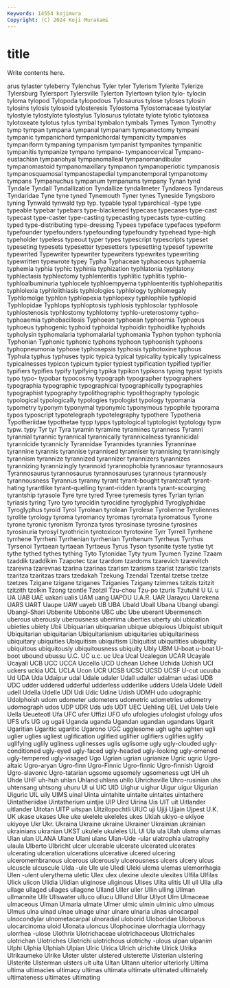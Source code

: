 ```yaml
---
Keywords: 14554 kojimura
Copyright: (C) 2024 Koji Murakami
---
```


# title

Write contents here.



arus tylaster
tyleberry Tylenchus Tyler tyler Tylerism Tylerite Tylerize Tylersburg Tylersport Tylersville
Tylerton Tylertown tylion tylo- tylocin tyloma tylopod Tylopoda tylopodous Tylosaurus
tylose tyloses tylosin tylosins tylosis tylosoid tylosteresis Tylostoma Tylostomaceae tylostylar
tylostyle tylostylote tylostylus Tylosurus tylotate tylote tylotic tylotoxea tylotoxeate tylotus
tylus tymbal tymbalon tymbals Tymes Tymon Tymothy tymp tympan tympana
tympanal tympanam tympanectomy tympani tympanic tympanichord tympanichordal tympanicity tympanies tympaniform
tympaning tympanism tympanist tympanites tympanitic tympanitis tympanize tympano tympano- tympanocervical
Tympano-eustachian tympanohyal tympanomalleal tympanomandibular tympanomastoid tympanomaxillary tympanon tympanoperiotic tympanosis tympanosquamosal
tympanostapedial tympanotemporal tympanotomy tympans Tympanuchus tympanum tympanums tympany Tynan tynd
Tyndale Tyndall Tyndallization Tyndallize tyndallmeter Tyndareos Tyndareus Tyndaridae Tyne tyne
tyned Tynemouth Tyner tynes Tyneside Tyngsboro tyning Tynwald tynwald typ
typ. typable typal typarchical -type type typeable typebar typebars type-blackened
typecase typecases type-cast typecast type-caster type-casting typecasting typecasts type-cutting typed
type-distributing type-dressing Typees typeface typefaces typeform typefounder typefounders typefounding typefoundry
typehead type-high typeholder typeless typeout typer types typescript typescripts typeset
typeseting typesets typesetter typesetters typesetting typesof typewrite typewrited Typewriter typewriter
typewriters typewrites typewriting typewritten typewrote typey Typha Typhaceae typhaceous typhaemia
typhemia typhia typhic typhinia typhization typhlatonia typhlatony typhlectasis typhlectomy typhlenteritis
typhlitic typhlitis typhlo- typhloalbuminuria typhlocele typhloempyema typhloenteritis typhlohepatitis typhlolexia typhlolithiasis
typhlologies typhlology typhlomegaly Typhlomolge typhlon typhlopexia typhlopexy typhlophile typhlopid Typhlopidae
Typhlops typhloptosis typhlosis typhlosolar typhlosole typhlostenosis typhlostomy typhlotomy typhlo-ureterostomy typho-
typhoaemia typhobacillosis Typhoean typhoean typhoemia Typhoeus typhoeus typhogenic typhoid typhoidal
typhoidin typhoidlike typhoids typholysin typhomalaria typhomalarial typhomania Typhon typhon typhonia
Typhonian Typhonic typhonic typhons typhoon typhoonish typhoons typhopneumonia typhose typhosepsis
typhosis typhotoxine typhous Typhula typhus typhuses typic typica typical typicality
typically typicalness typicalnesses typicon typicum typier typiest typification typified typifier
typifiers typifies typify typifying typika typikon typikons typing typist typists
typo typo- typobar typocosmy typograph typographer typographers typographia typographic typographical
typographically typographies typographist typography typolithographic typolithography typologic typological typologically typologies
typologist typology typomania typometry typonym typonymal typonymic typonymous typophile typorama
typos typoscript typotelegraph typotelegraphy typothere Typotheria Typotheriidae typothetae typp typps
typtological typtologist typtology typw typw. typy Tyr tyr Tyra tyramin
tyramine tyramines tyranness Tyranni tyrannial tyrannic tyrannical tyrannically tyrannicalness tyrannicidal
tyrannicide tyrannicly Tyrannidae Tyrannides tyrannies Tyranninae tyrannine tyrannis tyrannise tyrannised
tyranniser tyrannising tyrannisingly tyrannism tyrannize tyrannized tyrannizer tyrannizers tyrannizes tyrannizing
tyrannizingly tyrannoid tyrannophobia tyrannosaur tyrannosaurs Tyrannosaurus tyrannosaurus tyrannosauruses tyrannous tyrannously
tyrannousness Tyrannus tyranny tyrant tyrant-bought tyrantcraft tyrant-hating tyrantlike tyrant-quelling tyrant-ridden
tyrants tyrant-scourging tyrantship tyrasole Tyre tyre tyred Tyree tyremesis tyres
Tyrian tyrian tyriasis tyring Tyro tyro tyrocidin tyrocidine tyroglyphid Tyroglyphidae
Tyroglyphus tyroid Tyrol Tyrolean tyrolean Tyrolese Tyrolienne Tyroliennes tyrolite tyrology
tyroma tyromancy tyromas tyromata tyromatous Tyrone tyrone tyronic tyronism Tyronza
tyros tyrosinase tyrosine tyrosines tyrosinuria tyrosyl tyrothricin tyrotoxicon tyrotoxine Tyrr
Tyrrell Tyrrhene tyrrhene Tyrrheni Tyrrhenian tyrrhenian Tyrrhenum Tyrrheus Tyrrhus Tyrsenoi
Tyrtaean tyrtaean Tyrtaeus Tyrus Tyson tysonite tyste tystie tyt tythe
tythed tythes tything Tyto Tytonidae Tyty tyum Tyumen Tyzine Tzaam
tzaddik tzaddikim Tzapotec tzar tzardom tzardoms tzarevich tzarevitch tzarevna tzarevnas
tzarina tzarinas tzarism tzarisms tzarist tzaristic tzarists tzaritza tzaritzas tzars
tzedakah Tzekung Tzendal Tzental tzetse tzetze tzetzes Tzigane tzigane tziganes
Tziganies Tzigany tzimmes tzitzis tzitzit tzitzith tzolkin Tzong tzontle Tzotzil
Tzu-chou Tzu-po tzuris Tzutuhil U U. u UA UAB UAE
uakari ualis UAM uang UAPDU U.A.R. UAR Uaraycu Uarekena UARS
UART Uaupe UAW uayeb UB UBA Ubald Uball Ubana Ubangi
ubangi Ubangi-Shari Ubbenite Ubbonite UBC ubc Ube uberant Ubermensch uberous
uberously uberousness uberrima uberties uberty ubi ubication ubieties ubiety Ubii
Ubiquarian ubiquarian ubique ubiquious Ubiquist ubiquit Ubiquitarian ubiquitarian Ubiquitarianism ubiquitaries
ubiquitariness ubiquitary ubiquities Ubiquitism ubiquitism Ubiquitist ubiquitities ubiquitity ubiquitous ubiquitously
ubiquitousness ubiquity Ubly UBM U-boat u-boat U-boot ubound ubussu U.C.
UC u.c. uc Uca Ucal Ucalegon UCAR Ucayale Ucayali UCB
UCC UCCA Uccello UCD Uchean Uchee Uchida Uchish UCI uckers
uckia UCL UCLA Ucon UCR UCSB UCSC UCSD UCSF U-cut
ucuuba Ud UDA Uda Udaipur udal Udale udaler Udall udaller
udalman udasi UDB UDC udder uddered udderful udderless udderlike udders
Udela Udele Udell udell Udella Udelle UDI Udi Udic Udine
Udish UDMH udo udographic Udolphoish udom udometer udometers udometric udometries
udometry udomograph udos UDP UDR Uds uds UDT UEC Uehling
UEL Uel Uela Uele Uella Ueueteotl Ufa UFC ufer Uffizi
UFO ufo ufologies ufologist ufology ufos UFS ufs UG ug
ugali Uganda uganda Ugandan ugandan ugandans Ugarit Ugaritian Ugaritic ugaritic
Ugarono UGC ugglesome ugh ughs ughten ugli uglier uglies ugliest
uglification uglified uglifier uglifiers uglifies uglify uglifying uglily ugliness uglinesses
uglis uglisome ugly ugly-clouded ugly-conditioned ugly-eyed ugly-faced ugly-headed ugly-looking ugly-omened
ugly-tempered ugly-visaged Ugo Ugrian ugrian ugrianize Ugric ugric Ugro-altaic Ugro-aryan
Ugro-finn Ugro-Finnic Ugro-finnic Ugro-finnish Ugroid Ugro-slavonic Ugro-tatarian ugsome ugsomely ugsomeness
ugt UH uh Uhde UHF uh-huh uhlan Uhland uhlans uhllo
Uhrichsville Uhro-rusinian uhs uhtensang uhtsong uhuru UI ui UIC UID
Uighur uighur Uigur uigur Uigurian Uiguric UIL uily UIMS uinal
Uinta uintahite uintaite uintaites uintathere Uintatheriidae Uintatherium uintjie UIP Uird
Uirina Uis UIT uit Uitlander uitlander Uitotan UITP uitspan Uitzilopochtli
UIUC uji Ujiji Ujjain Ujpest U.K. UK ukase ukases Uke
uke ukelele ukeleles ukes Ukiah ukiyo-e ukiyoe ukiyoye Ukr Ukr.
Ukraina Ukraine ukraine Ukrainer Ukrainian ukrainian ukrainians ukranian UKST ukulele
ukuleles UL Ul Ula ula Ulah ulama ulamas Ulan ulan
ULANA Ulane Ulani ulans Ulan-Ude -ular ulatrophia ulatrophy ulaula Ulberto
Ulbricht ulcer ulcerable ulcerate ulcerated ulcerates ulcerating ulceration ulcerations ulcerative
ulcered ulcering ulceromembranous ulcerous ulcerously ulcerousness ulcers ulcery ulcus ulcuscle
ulcuscule Ulda -ule Ule ule Uledi Uleki ulema ulemas ulemorrhagia
Ulen -ulent ulerythema uletic Ulex ulex ulexine ulexite ulexites Ulfila
Ulfilas Ulick ulicon Ulidia Ulidian uliginose uliginous Ulises Ulita ulitis
Ull ull Ulla ulla ullage ullaged ullages ullagone Ulland Uller
uller Ullin ulling Ullman ullmannite Ullr Ullswater ulluco ullucu Ullund
Ullur Ullyot Ulm Ulmaceae ulmaceous Ulman Ulmaria ulmate Ulmer ulmic
ulmin ulminic ulmo ulmous Ulmus ulna ulnad ulnae ulnage ulnar
ulnare ulnaria ulnas ulnocarpal ulnocondylar ulnometacarpal ulnoradial uloborid Uloboridae Uloborus
ulocarcinoma uloid Ulonata uloncus Ulophocinae ulorrhagia ulorrhagy ulorrhea -ulose Ulothrix
Ulotrichaceae ulotrichaceous Ulotrichales ulotrichan Ulotriches Ulotrichi ulotrichous ulotrichy -ulous ulpan
ulpanim Ulphi Ulphia Ulphiah Ulpian Ulric Ulrica Ulrich ulrichite Ulrick
Ulrika Ulrikaumeko Ulrike Ulster ulster ulstered ulsterette Ulsterian ulstering Ulsterite
Ulsterman ulsters ult ulta Ultan Ultann ulterior ulteriorly Ultima ultima
ultimacies ultimacy ultimas ultimata ultimate ultimated ultimately ultimateness ultimates ultimating

